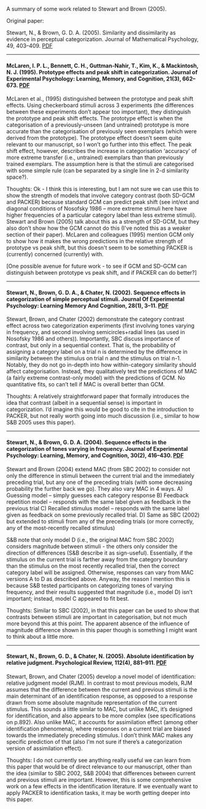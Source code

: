 A summary of some work related to Stewart and Brown (2005).

Original paper: 

Stewart, N., & Brown, G. D. A. (2005). Similarity and dissimilarity as evidence in perceptual categorization. Journal of Mathematical Psychology, 49, 403–409. [PDF](pdf/StewartBrown2005.pdf)

____

#### McLaren, I. P. L., Bennett, C. H., Guttman-Nahir, T., Kim, K., & Mackintosh, N. J. (1995). Prototype effects and peak shift in categorization. Journal of Experimental Psychology: Learning, Memory, and Cognition, 21(3), 662–673. [PDF](pdf/McLaren1995.pdf)

McLaren et al., (1995) distinguished between the prototype and peak shift effects. Using checkerboard stimuli across 3 experiments (the differences between these experiments don’t appear too important), they distinguish the prototype and peak shift effects. The prototype effect is when the categorisation of a previously-unseen (and untrained) prototype is more accurate than the categorisation of previously seen exemplars (which were derived from the prototype). The prototype effect doesn’t seem quite relevant to our manuscript, so I won’t go further into this effect. The peak shift effect, however, describes the increase in categorisation ‘accuracy' of more extreme transfer (i.e., untrained) exemplars than than previously trained exemplars. The assumption here is that the stimuli are categorised with some simple rule (can be separated by a single line in 2-d similarity space?). 

Thoughts: Ok - I think this is interesting, but I am not sure we can use this to show the strength of models that involve category contrast (both SD-GCM and PACKER) because standard GCM can predict peak shift (see int/ext and diagonal conditions of Nosofsky 1986 – more extreme stimuli here have higher frequencies of a particular category label than less extreme stimuli). Stewart and Brown (2005) talk about this as a strength of SD-GCM, but they also don’t show how the GCM cannot do this (I've noted this as a weaker section of their paper). McLaren and colleagues (1995) mention GCM only to show how it makes the wrong predictions in the relative strength of prototype vs peak shift, but this doesn't seem to be something PACKER is (currently) concerned (currently) with.

[One possible avenue for future work - to see if GCM and SD-GCM can distinguish between prototype vs peak shift, and if PACKER can do better?]

____

#### Stewart, N., Brown, G. D. A., & Chater, N. (2002). Sequence effects in categorization of simple perceptual stimuli. Journal Of Experimental Psychology: Learning Memory And Cognition, 28(1), 3–11. [PDF](pdf/StewartBrownChater2002.pdf)

Stewart, Brown, and Chater (2002) demonstrate the category contrast effect across two categorization experiments (first involving tones varying in frequency, and second involving semicircles+radial lines (as used in Nosofsky 1986 and others)). Importantly, SBC discuss importance of contrast, but only in a sequential context. That is, the probability of assigning a category label on a trial n is determined by the difference in similarity between the stimulus on trial n and the stimulus on trial n-1. Notably, they do not go in-depth into how within-category similarity should affect categorisation. Instead, they qualitatively test the predictions of MAC (a fairly extreme contrast-only model) with the predictions of GCM. No quantitative fits, so can’t tell if MAC is overall better than GCM.

Thoughts: A relatively straightforward paper that formally introduces the idea that contrast (albeit in a sequential sense) is important in categorization. I’d imagine this would be good to cite in the introduction to PACKER, but not really worth going into much discussion (i.e., similar to how S&B 2005 uses this paper).

____

#### Stewart, N., & Brown, G. D. A. (2004). Sequence effects in the categorization of tones varying in frequency. Journal of Experimental Psychology: Learning, Memory, and Cognition, 30(2), 416–430. [PDF](pdf/StewartBrown2004.pdf)

Stewart and Brown (2004) extend MAC (from SBC 2002) to consider not only the difference in stimuli between the current trial and the immediately  preceding trial, but any one of the preceding trials (with some decreasing probability the further back we go). They also vary MAC in 4 ways. 
     A) Guessing model – simply guesses each category response
     B) Feedback repetition model – responds with the same label given as feedback in the previous trial
     C) Recalled stimulus model – responds with the same label given as feedback on some previously recalled trial. 
     D) Same as SBC (2002) but extended to stimuli from any of the preceding trials (or more correctly, any of the most-recently recalled stimulus)

S&B note that only model D (i.e., the original MAC from SBC 2002) considers magnitude between stimuli - the others only consider the direction of differences (S&B describe it as sign-useful). Essentially, if the stimulus on the current trial is farther away from the category boundary than the stimulus on the most recently recalled trial, then the correct category label will be assigned. Otherwise, responses can vary from MAC versions A to D as described above. Anyway, the reason I mention this is because S&B tested participants on categorizing tones of varying frequency, and their results suggested that magnitude (i.e., model D) isn’t important; instead, model C appeared to fit best.

Thoughts: Similar to SBC (2002), in that this paper can be used to show that contrasts between stimuli are important in categorisation, but not much more beyond this at this point. The apparent absence of the influence of magnitude difference shown in this paper though is something I might want to think about a little more.

____

#### Stewart, N., Brown, G. D., & Chater, N. (2005). Absolute identification by relative judgment. Psychological Review, 112(4), 881–911. [PDF](pdf/StewartBrownChater2005.pdf)

Stewart, Brown, and Chater (2005) develop a novel model of identification: relative judgment model (RJM). In contrast to most previous models, RJM assumes that the difference between the current and previous stimuli is the main determinant of an identification response, as opposed to a response drawn from some absolute magnitude representation of the current stimulus. This sounds a little similar to MAC, but unlike MAC, it’s designed for identification, and also appears to be more complex (see specifications on p.892). Also unlike MAC, it accounts for assimilation effect (among other identification phenomena), where responses on a current trial are biased towards the immediately preceding stimulus. I don’t think MAC makes any specific prediction of that (also I'm not sure if there’s a categorization version of assimilation effect). 

Thoughts: I do not currently see anything really useful we can learn from this paper that would be of direct relevance to our manuscript, other than the idea (similar to SBC 2002, S&B 2004) that differences between current and previous stimuli are important. However, this is some comprehensive work on a few effects in the identification literature. If we eventually want to apply PACKER to identification tasks, it may be worth getting deeper into this paper.
